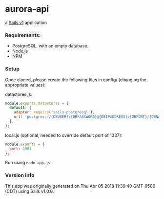 # aurora-api

a [Sails v1](https://sailsjs.com) application

### Requirements:

- PostgreSQL, with an empty database.
- Node.js
- NPM

### Setup

Once cloned, please create the following files in config/ (changing the appropriate values):

datastores.js:

```javascript
module.exports.datastores = {
  default: {
    adapter: require('sails-postgresql'),
    url: 'postgres://{DBUSER}:{DBPASSWORD}@{DBIPADDRESS}:{DBPORT}/{DBNAME}'
  },
};
```
local.js (optional, needed to override default port of 1337):

```javascript
module.exports = {
  port: 8081
};
```

Run using `node app.js`.

### Version info

This app was originally generated on Thu Apr 05 2018 11:39:40 GMT-0500 (CDT) using Sails v1.0.0.

<!-- Internally, Sails used [`sails-generate@1.15.18`](https://github.com/balderdashy/sails-generate/tree/v1.15.18/lib/core-generators/new). -->



<!--
Note:  Generators are usually run using the globally-installed `sails` CLI (command-line interface).  This CLI version is _environment-specific_ rather than app-specific, thus over time, as a project's dependencies are upgraded or the project is worked on by different developers on different computers using different versions of Node.js, the Sails dependency in its package.json file may differ from the globally-installed Sails CLI release it was originally generated with.  (Be sure to always check out the relevant [upgrading guides](https://sailsjs.com/upgrading) before upgrading the version of Sails used by your app.  If you're stuck, [get help here](https://sailsjs.com/support).)
-->

